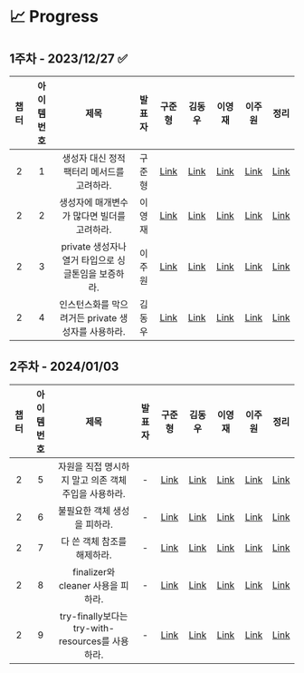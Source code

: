 # 📈 Progress

## 1주차 - 2023/12/27 ✅
|챕터|아이템 번호|제목|발표자|구준형|김동우|이영재|이주원|정리|
|:-:|:-:|:-:|:-:|:-:|:-:|:-:|:-:|:-:|
|2|1|생성자 대신 정적 팩터리 메서드를 고려하라.|구준형|[Link]()|[Link]()|[Link]()|[Link]()|[Link]()|
|2|2|생성자에 매개변수가 많다면 빌더를 고려하라.|이영재|[Link]()|[Link]()|[Link]()|[Link]()|[Link]()|
|2|3|private 생성자나 열거 타입으로 싱글톤임을 보증하라.|이주원|[Link]()|[Link]()|[Link]()|[Link]()|[Link]()|
|2|4|인스턴스화를 막으려거든 private 생성자를 사용하라.|김동우|[Link]()|[Link]()|[Link]()|[Link]()|[Link]()|

## 2주차 - 2024/01/03 
|챕터|아이템 번호|제목|발표자|구준형|김동우|이영재|이주원|정리|
|:-:|:-:|:-:|:-:|:-:|:-:|:-:|:-:|:-:|
|2|5|자원을 직접 명시하지 말고 의존 객체 주입을 사용하라.|-|[Link]()|[Link]()|[Link]()|[Link]()|[Link]()|
|2|6|불필요한 객체 생성을 피하라.|-|[Link]()|[Link]()|[Link]()|[Link]()|[Link]()|
|2|7|다 쓴 객체 참조를 해제하라.|-|[Link]()|[Link]()|[Link]()|[Link]()|[Link]()|
|2|8|finalizer와 cleaner 사용을 피하라.|-|[Link]()|[Link]()|[Link]()|[Link]()|[Link]()|
|2|9|try-finally보다는 try-with-resources를 사용하라.|-|[Link]()|[Link]()|[Link]()|[Link]()|[Link]()|
